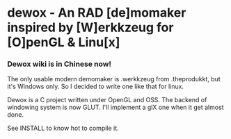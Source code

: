 dewox - An RAD [de]momaker inspired by [W]erkkzeug for [O]penGL & Linu[x]
======================================================================
<h3>Dewox wiki is in Chinese now!</h3>

The only usable modern demomaker is .werkkzeug from .theprodukkt, but
it's Windows only. So I decided to write one like that for linux.

Dewox is a C project written under OpenGL and OSS. The backend of
windowing system is now GLUT. I'll implement a glX one when it get
almost done.

See INSTALL to know hot to compile it.
